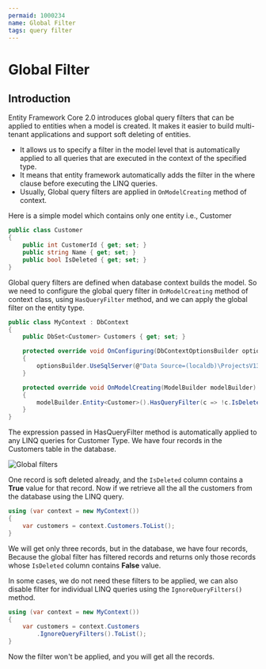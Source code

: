 ```yaml
---
permaid: 1000234
name: Global Filter
tags: query filter
---
```


# Global Filter

## Introduction

Entity Framework Core 2.0 introduces global query filters that can be applied to entities when a model is created. It makes it easier to build multi-tenant applications and support soft deleting of entities.

 - It allows us to specify a filter in the model level that is automatically applied to all queries that are executed in the context of the specified type. 
 - It means that entity framework automatically adds the filter in the where clause before executing the LINQ queries. 
 - Usually, Global query filters are applied in `OnModelCreating` method of context. 

Here is a simple model which contains only one entity i.e., Customer


```csharp
public class Customer
{
    public int CustomerId { get; set; }
    public string Name { get; set; }
    public bool IsDeleted { get; set; }
}
```

Global query filters are defined when database context builds the model. So we need to configure the global query filter in `OnModelCreating` method of context class, using `HasQueryFilter` method, and we can apply the global filter on the entity type.


```csharp
public class MyContext : DbContext
{
    public DbSet<Customer> Customers { get; set; }

    protected override void OnConfiguring(DbContextOptionsBuilder optionsBuilder)
    {
        optionsBuilder.UseSqlServer(@"Data Source=(localdb)\ProjectsV13;Initial Catalog=CustomerDB;");
    }

    protected override void OnModelCreating(ModelBuilder modelBuilder)
    {
        modelBuilder.Entity<Customer>().HasQueryFilter(c => !c.IsDeleted);
    }
}
```

The expression passed in HasQueryFilter method is automatically applied to any LINQ queries for Customer Type. We have four records in the Customers table in the database.

<img src="https://raw.githubusercontent.com/zzzprojects/EntityFrameworkCore/master/docs/images/global-filters.png" alt="Global filters">

One record is soft deleted already, and the `IsDeleted` column contains a **True** value for that record. Now if we retrieve all the all the customers from the database using the LINQ query.


```csharp
using (var context = new MyContext())
{
    var customers = context.Customers.ToList();
}
```

We will get only three records, but in the database, we have four records, Because the global filter has filtered records and returns only those records whose `IsDeleted` column contains **False** value.

In some cases, we do not need these filters to be applied, we can also disable filter for individual LINQ queries using the `IgnoreQueryFilters()` method.


```csharp
using (var context = new MyContext())
{
    var customers = context.Customers
        .IgnoreQueryFilters().ToList();
}
```

Now the filter won't be applied, and you will get all the records.
